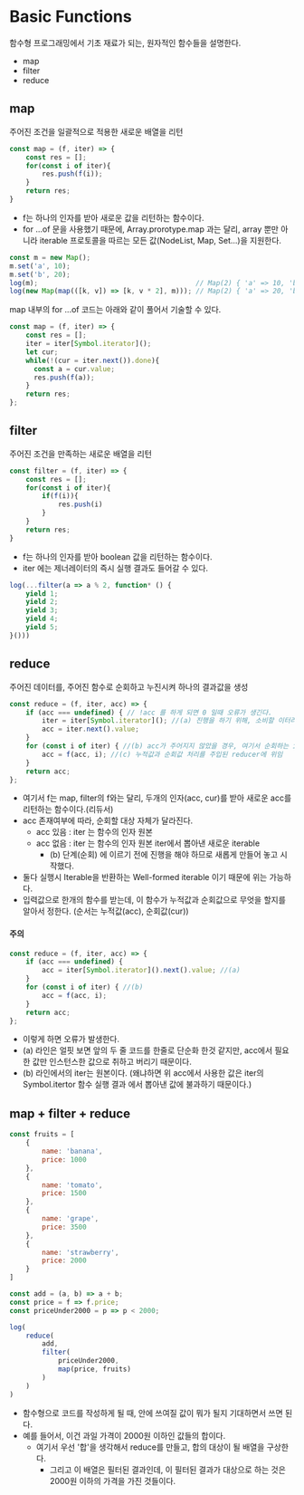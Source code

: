 # Basic Functions

함수형 프로그래밍에서 기초 재료가 되는,  원자적인 함수들을 설명한다.

- map
- filter
- reduce



## map

주어진 조건을 일괄적으로 적용한 새로운 배열을 리턴

```javascript
const map = (f, iter) => {
    const res = [];
    for(const i of iter){
        res.push(f(i));
    }
    return res;
}
```

- f는 하나의 인자를 받아 새로운 값을 리턴하는 함수이다.
- for ...of 문을 사용했기 때문에, Array.prorotype.map 과는 달리,  array 뿐만 아니라 iterable 프로토콜을 따르는 모든 값(NodeList, Map, Set...)을 지원한다.

```javascript
const m = new Map();
m.set('a', 10);
m.set('b', 20);
log(m); 									  // Map(2) { 'a' => 10, 'b' => 20 }
log(new Map(map(([k, v]) => [k, v * 2], m))); // Map(2) { 'a' => 20, 'b' => 40 }
```



map 내부의 for  ...of  코드는 아래와 같이 풀어서 기술할 수 있다.

```javascript
const map = (f, iter) => {
    const res = [];
    iter = iter[Symbol.iterator]();
    let cur;
    while(!(cur = iter.next()).done){
      const a = cur.value;
      res.push(f(a));
    }
    return res;
};
```











## filter

주어진 조건을 만족하는 새로운 배열을 리턴

```javascript
const filter = (f, iter) => {
    const res = [];
    for(const i of iter){
        if(f(i)){
            res.push(i)
        }
    }
    return res;
}
```

- f는 하나의 인자를 받아 boolean 값을 리턴하는 함수이다.
- iter 에는 제너레이터의 즉시 실행 결과도 들어갈 수 있다. 

```javascript
log(...filter(a => a % 2, function* () {
    yield 1;
    yield 2;
    yield 3;
    yield 4;
    yield 5;
}()))
```





## reduce

주어진 데이터를, 주어진 함수로 순회하고 누진시켜 하나의 결과값을 생성

```javascript
const reduce = (f, iter, acc) => {
    if (acc === undefined) { // !acc 를 하게 되면 0 일때 오류가 생긴다.
        iter = iter[Symbol.iterator](); //(a) 진행을 하기 위해, 소비할 이터러블을 새롭게 생성
        acc = iter.next().value;
    }
    for (const i of iter) { //(b) acc가 주어지지 않았을 경우, 여기서 순회하는 iter는 (a)에서 생성한 이터러블
        acc = f(acc, i); //(c) 누적값과 순회값 처리를 주입된 reducer에 위임
    }
    return acc;
};
```

- 여기서 f는 map, filter의 f와는 달리, 두개의 인자(acc, cur)를 받아 새로운 acc를 리턴하는 함수이다.(리듀서)
- acc 존재여부에 따라, 순회할 대상 자체가 달라진다. 
  - acc 있음 : iter 는 함수의 인자 원본
  - acc 없음 : iter 는 함수의 인자 원본 iter에서 뽑아낸 새로운 iterable  
    - (b) 단계(순회) 에 이르기 전에 진행을 해야 하므로 새롭게 만들어 놓고 시작했다.
- 둘다 실행시 Iterable을 반환하는 Well-formed iterable 이기 때문에 위는 가능하다. 
- 입력값으로 한개의 함수를 받는데, 이 함수가 누적값과 순회값으로 무엇을 할지를 알아서 정한다. (순서는 누적값(acc), 순회값(cur))



#### 주의

```javascript
const reduce = (f, iter, acc) => {
    if (acc === undefined) {
        acc = iter[Symbol.iterator]().next().value; //(a)
    }
    for (const i of iter) { //(b)
        acc = f(acc, i);
    }
    return acc;
};

```

- 이렇게 하면 오류가 발생한다. 
- (a) 라인은 얼핏 보면 앞의 두 줄 코드를 한줄로 단순화 한것 같지만, acc에서 필요한 값만 인스턴스한 값으로 취하고 버리기 때문이다. 
- (b) 라인에서의 iter는 원본이다.  (왜냐하면 위 acc에서 사용한 값은 iter의 Symbol.itertor 함수 실행 결과 에서 뽑아낸 값에 불과하기 때문이다.)







## map + filter + reduce 

```javascript
const fruits = [
    {
        name: 'banana',
        price: 1000
    },
    {
        name: 'tomato',
        price: 1500
    },
    {
        name: 'grape',
        price: 3500
    },
    {
        name: 'strawberry',
        price: 2000
    }
]

const add = (a, b) => a + b;
const price = f => f.price;
const priceUnder2000 = p => p < 2000;

log(
    reduce(
        add,
        filter(
            priceUnder2000,
            map(price, fruits)
        )
    )
)
```

- 함수형으로 코드를 작성하게 될 때, 안에 쓰여질 값이 뭐가 될지 기대하면서 쓰면 된다.
- 예를 들어서, 이건 과일 가격이 2000원 이하인 값들의 합이다. 
  - 여기서 우선 '합'을 생각해서 reduce를 만들고, 합의 대상이 될 배열을 구상한다.
    - 그리고 이 배열은 필터된 결과인데, 이 필터된 결과가 대상으로 하는 것은 2000원 이하의 가격을 가진 것들이다.